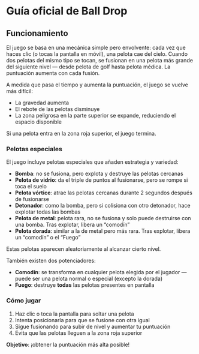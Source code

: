 # Guía oficial de Ball Drop

## Funcionamiento

El juego se basa en una mecánica simple pero envolvente: cada vez que haces clic (o tocas la pantalla en móvil), una pelota cae del cielo. Cuando dos pelotas del mismo tipo se tocan, se fusionan en una pelota más grande del siguiente nivel — desde pelota de golf hasta pelota médica. La puntuación aumenta con cada fusión.

A medida que pasa el tiempo y aumenta la puntuación, el juego se vuelve más difícil:
- La gravedad aumenta  
- El rebote de las pelotas disminuye  
- La zona peligrosa en la parte superior se expande, reduciendo el espacio disponible  

Si una pelota entra en la zona roja superior, el juego termina.

### Pelotas especiales

El juego incluye pelotas especiales que añaden estrategia y variedad:
- **Bomba**: no se fusiona, pero explota y destruye las pelotas cercanas  
- **Pelota de vidrio**: da el triple de puntos al fusionarse, pero se rompe si toca el suelo  
- **Pelota vórtice**: atrae las pelotas cercanas durante 2 segundos después de fusionarse  
- **Detonador**: como la bomba, pero si colisiona con otro detonador, hace explotar todas las bombas  
- **Pelota de metal**: pelota rara, no se fusiona y solo puede destruirse con una bomba. Tras explotar, libera un “comodín”  
- **Pelota dorada**: similar a la de metal pero más rara. Tras explotar, libera un “comodín” o el “Fuego”  

Estas pelotas aparecen aleatoriamente al alcanzar cierto nivel.

También existen dos potenciadores:

- **Comodín**: se transforma en cualquier pelota elegida por el jugador — puede ser una pelota normal o especial (excepto la dorada)  
- **Fuego**: destruye **todas** las pelotas presentes en pantalla

### Cómo jugar

1. Haz clic o toca la pantalla para soltar una pelota  
2. Intenta posicionarla para que se fusione con otra igual  
3. Sigue fusionando para subir de nivel y aumentar tu puntuación  
4. Evita que las pelotas lleguen a la zona roja superior  

**Objetivo**: ¡obtener la puntuación más alta posible!
